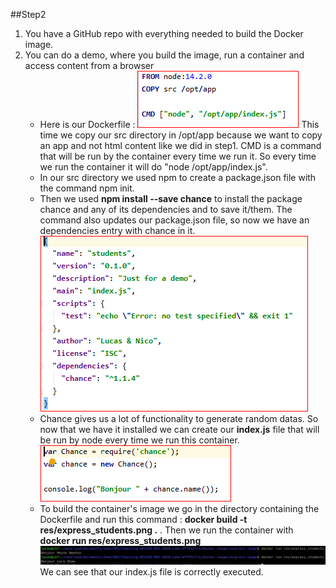  ##Step2
 
 1. You have a GitHub repo with everything needed to build the Docker image.
 2. You can do a demo, where you build the image, run a container and access content from a browser
    * Here is our Dockerfile :
    ![](./img/2Dockerfile1.png)
    This time we copy our src directory in /opt/app because we want to copy an app
     and not html content like we did in step1.
     CMD is a command that will be run by the container every time we run it. So every time we run the container it will
     do "node /opt/app/index.js".
     * In our src directory we used npm to create a package.json file with the command npm init. 
     * Then we used **npm install --save chance** to install the package chance and any of its dependencies and to save it/them.
      The command also updates our package.json file, so now we have an dependencies entry with chance in it.
     ![](./img/2packageJson.PNG)
     * Chance gives us a lot of functionality to generate random datas. So now that we have it installed we can create
     our **index.js** file that will be run by node every time we run this container.
     ![](./img/2indexJs.PNG)
     * To build the container's image we go in the directory containing the Dockerfile and run this command : 
     **docker build -t res/express_students.png .** . Then we run the container with **docker run res/express_students.png**
     ![](./img/2dockerRun.png) We can see that our index.js file is correctly executed.
